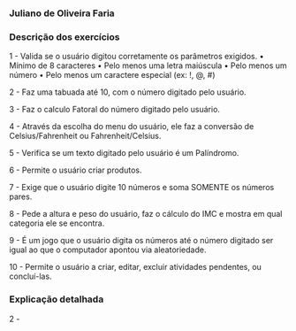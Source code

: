 ### Juliano de Oliveira Faria

### Descrição dos exercícios

1 - Valida se o usuário digitou corretamente os parâmetros exigidos.
  • Mínimo de 8 caracteres
  • Pelo menos uma letra maiúscula
  • Pelo menos um número
  • Pelo menos um caractere especial (ex: !, @, #)

2 - Faz uma tabuada até 10, com o número digitado pelo usuário.

3 - Faz o calculo Fatoral do número digitado pelo usuário.

4 - Através da escolha do menu do usuário, ele faz a conversão de Celsius/Fahrenheit ou Fahrenheit/Celsius.

5 - Verifica se um texto digitado pelo usuário é um Palíndromo.

6 - Permite o usuário criar produtos.

7 - Exige que o usuário digite 10 números e soma SOMENTE os números pares.

8 - Pede a altura e peso do usuário, faz o cálculo do IMC e mostra em qual categoria ele se encontra.

9 - É um jogo que o usuário digita os números até o número digitado ser igual ao que o computador apontou via aleatoriedade.

10 - Permite o usuário a criar, editar, excluir atividades pendentes, ou concluí-las.

### Explicação detalhada

2 - 
